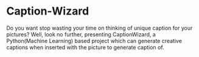 # Caption-Wizard
Do you want stop wasting your time on thinking of unique caption for your pictures? Well, look no
further, presenting CaptionWizard, a Python(Machine Learning) based project which can generate creative captions
when inserted with the picture to generate caption of.
